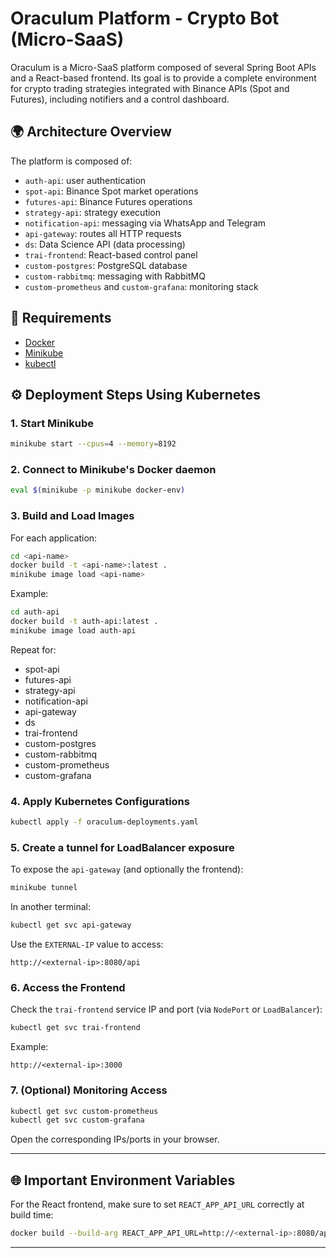 # Oraculum Platform - Crypto Bot (Micro-SaaS)

Oraculum is a Micro-SaaS platform composed of several Spring Boot APIs and a React-based frontend. Its goal is to provide a complete environment for crypto trading strategies integrated with Binance APIs (Spot and Futures), including notifiers and a control dashboard.

## 🌍 Architecture Overview

The platform is composed of:

- `auth-api`: user authentication
- `spot-api`: Binance Spot market operations
- `futures-api`: Binance Futures operations
- `strategy-api`: strategy execution
- `notification-api`: messaging via WhatsApp and Telegram
- `api-gateway`: routes all HTTP requests
- `ds`: Data Science API (data processing)
- `trai-frontend`: React-based control panel
- `custom-postgres`: PostgreSQL database
- `custom-rabbitmq`: messaging with RabbitMQ
- `custom-prometheus` and `custom-grafana`: monitoring stack

## 🧰 Requirements

- [Docker](https://www.docker.com/)
- [Minikube](https://minikube.sigs.k8s.io/docs/start/)
- [kubectl](https://kubernetes.io/docs/tasks/tools/)

## ⚙️ Deployment Steps Using Kubernetes

### 1. Start Minikube

```bash
minikube start --cpus=4 --memory=8192
```

### 2. Connect to Minikube's Docker daemon

```bash
eval $(minikube -p minikube docker-env)
```

### 3. Build and Load Images

For each application:

```bash
cd <api-name>
docker build -t <api-name>:latest .
minikube image load <api-name>
```

Example:
```bash
cd auth-api
docker build -t auth-api:latest .
minikube image load auth-api
```

Repeat for:
- spot-api
- futures-api
- strategy-api
- notification-api
- api-gateway
- ds
- trai-frontend
- custom-postgres
- custom-rabbitmq
- custom-prometheus
- custom-grafana

### 4. Apply Kubernetes Configurations

```bash
kubectl apply -f oraculum-deployments.yaml
```

### 5. Create a tunnel for LoadBalancer exposure

To expose the `api-gateway` (and optionally the frontend):

```bash
minikube tunnel
```

In another terminal:

```bash
kubectl get svc api-gateway
```

Use the `EXTERNAL-IP` value to access:

```
http://<external-ip>:8080/api
```

### 6. Access the Frontend

Check the `trai-frontend` service IP and port (via `NodePort` or `LoadBalancer`):

```bash
kubectl get svc trai-frontend
```

Example:
```
http://<external-ip>:3000
```

### 7. (Optional) Monitoring Access

```bash
kubectl get svc custom-prometheus
kubectl get svc custom-grafana
```

Open the corresponding IPs/ports in your browser.

---

## 🌐 Important Environment Variables

For the React frontend, make sure to set `REACT_APP_API_URL` correctly at build time:

```bash
docker build --build-arg REACT_APP_API_URL=http://<external-ip>:8080/api -t trai-frontend .
```

---

